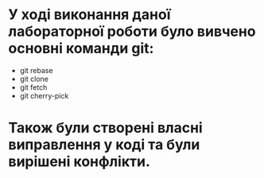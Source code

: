# У ході виконання даної лабораторної роботи було вивчено основні команди git:

* git rebase
* git clone
* git fetch
* git cherry-pick

# Також були створені власні виправлення у коді та були вирішені конфлікти.
